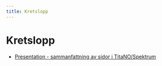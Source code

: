 ```yaml
---
title: Kretslopp
---
```


# Kretslopp

* [Presentation - sammanfattning av sidor i TitaNO/Spektrum](https://docs.google.com/presentation/d/1Kw-N-hy-GSNbaHYP6Hs-l3cN33YIpXhkka4RBVG42gE/edit?usp=sharing)
